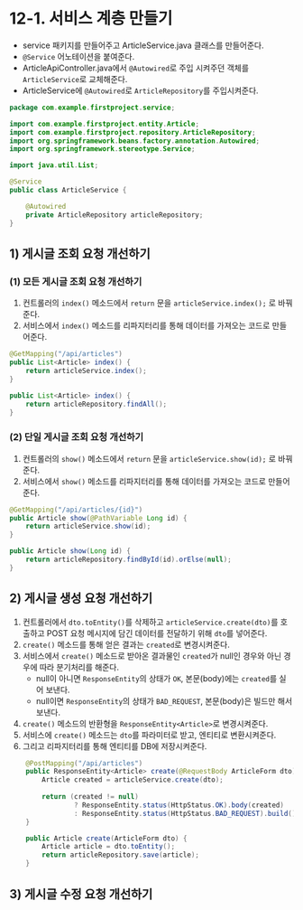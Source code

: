 # 12-1. 서비스 계층 만들기
- service 패키지를 만들어주고 ArticleService.java 클래스를 만들어준다.
- `@Service` 어노테이션을 붙여준다.
- ArticleApiController.java에서 `@Autowired`로 주입 시켜주던 객체를 `ArticleService`로 교체해준다.
- ArticleService에 `@Autowired`로 `ArticleRepository`를 주입시켜준다.

```java
package com.example.firstproject.service;

import com.example.firstproject.entity.Article;
import com.example.firstproject.repository.ArticleRepository;
import org.springframework.beans.factory.annotation.Autowired;
import org.springframework.stereotype.Service;

import java.util.List;

@Service
public class ArticleService {

    @Autowired
    private ArticleRepository articleRepository;
}
```
## 1) 게시글 조회 요청 개선하기
### (1) 모든 게시글 조회 요청 개선하기
1. 컨트롤러의 `index()` 메소드에서 `return` 문을 `articleService.index();` 로 바꿔준다.
2. 서비스에서 `index()` 메소드를 리파지터리를 통해 데이터를 가져오는 코드로 만들어준다.

```java
@GetMapping("/api/articles")
public List<Article> index() {
    return articleService.index();
}
```

```java
public List<Article> index() {
    return articleRepository.findAll();
}
```

### (2) 단일 게시글 조회 요청 개선하기
1. 컨트롤러의 `show()` 메소드에서 `return` 문을 `articleService.show(id);` 로 바꿔준다.
2. 서비스에서 `show()` 메소드를 리파지터리를 통해 데이터를 가져오는 코드로 만들어준다.

```java
@GetMapping("/api/articles/{id}")
public Article show(@PathVariable Long id) {
    return articleService.show(id);
}
```

```java
public Article show(Long id) {
    return articleRepository.findById(id).orElse(null);
}
```

## 2) 게시글 생성 요청 개선하기
1. 컨트롤러에서 `dto.toEntity()`를 삭제하고 `articleService.create(dto)`를 호출하고 POST 요청 메시지에 담긴 데이터를 전달하기 위해 `dto`를 넣어준다.
2. `create()` 메소드를 통해 얻은 결과는 `created`로 변경시켜준다.
3. 서비스에서 `create()` 메소드로 받아온 결과물인 `created`가 null인 경우와 아닌 경우에 따라 분기처리를 해준다.
	- null이 아니면 `ResponseEntity`의 상태가 `OK`, 본문(body)에는 `created`를 실어 보낸다.
	- null이면 `ResponseEntity`의 상태가 `BAD_REQUEST`, 본문(body)은 빌드만 해서 보낸다.
4. `create()` 메소드의 반환형을 `ResponseEntity<Article>`로 변경시켜준다.
5. 서비스에 `create()` 메소드는 `dto`를 파라미터로 받고, 엔티티로 변환시켜준다.
6. 그리고 리파지터리를 통해 엔티티를 DB에 저장시켜준다.

```java
    @PostMapping("/api/articles")
    public ResponseEntity<Article> create(@RequestBody ArticleForm dto) {
        Article created = articleService.create(dto);
        
        return (created != null)
                ? ResponseEntity.status(HttpStatus.OK).body(created)
                : ResponseEntity.status(HttpStatus.BAD_REQUEST).build();
    }
```

```java
    public Article create(ArticleForm dto) {
        Article article = dto.toEntity();
        return articleRepository.save(article);
    }
```

## 3) 게시글 수정 요청 개선하기
